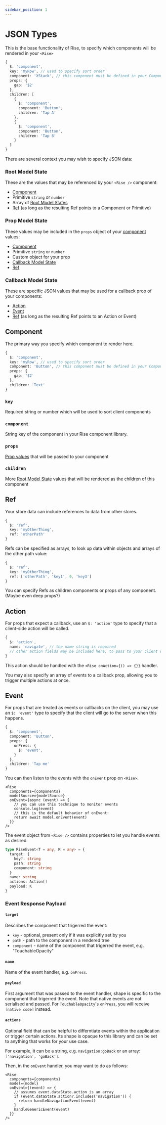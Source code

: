 ```yaml
---
sidebar_position: 1
---
```


# JSON Types


This is the base functionality of Rise, to specify which components will be rendered in your `<Rise>`

```ts
{
  $: 'component',
  key: 'myRow', // used to specify sort order
  component: 'XStack', // this component must be defined in your Component Library
  props: {
    gap: '$2'
  },
  children: [
    {
      $: 'component',
      component: 'Button',
      children: 'Tap A'
    },
    {
      $: 'component',
      component: 'Button',
      children: 'Tap B'
    }
  ]
}
```

There are several context you may wish to specify JSON data:

### Root Model State

These are the values that may be referenced by your `<Rise />` component:

- [Component](#component)
- Primitive `string` or `number`
- Array of [Root Model States](#root-model-state)
- [Ref](#ref) (as long as the resulting Ref points to a Component or Primitive)

### Prop Model State

These values may be included in the `props` object of your [component](#component) values:

- [Component](#component)
- Primitive `string` or `number`
- Custom object for your prop
- [Callback Model State](#callback-model-state)
- [Ref](#ref)

### Callback Model State

These are specific JSON values that may be used for a callback prop of your components:

- [Action](#action)
- [Event](#event)
- [Ref](#ref) (as long as the resulting Ref points to an Action or Event)


## Component

The primary way you specify which component to render here.

```ts
{
  $: 'component',
  key: 'myRow', // used to specify sort order
  component: 'Button', // this component must be defined in your Component Library
  props: {
    gap: '$2'
  },
  children: 'Text'
}
```

### `key`

Required string or number which will be used to sort client components

### `component`

String key of the component in your Rise component library.

### `props`

[Prop values](#prop-model-state) that will be passed to your component

### `children`

More [Root Model State](#root-model-state) values that will be rendered as the children of this component

## Ref

Your store data can include references to data from other stores.

```ts
{
  $: 'ref',
  key: 'myOtherThing',
  ref: 'otherPath'
}
```

Refs can be specified as arrays, to look up data within objects and arrays of the other path value:

```ts
{
  $: 'ref',
  key: 'myOtherThing',
  ref: ['otherPath', 'key1', 0, 'key3']
}
```

You can specify Refs as children components or props of any component. (Maybe even deep props?)

## Action

For props that expect a callback, use an `$: 'action'` type to specify that a client-side action will be called.

```ts
{
  $: 'action',
  name: 'navigate', // the name string is required
  // other action fields may be included here, to pass to your client when this action is called
}
```

This action should be handled with the `<Rise onAction={() => {}}` handler.

You may also specify an array of events to a callback prop, allowing you to trigger multiple actions at once.

## Event

For props that are treated as events or callbacks on the client, you may use an `$: 'event'` type to specify that the client will go to the server when this happens.

```ts
{
  $: 'component',
  component: 'Button',
  props: {
    onPress: {
      $: 'event',
    }
  },
  children: 'Tap me'
}
```

You can then listen to the events with the `onEvent` prop on `<Rise>`.

```tsx
<Rise
  components={components}
  modelSource={modelSource} 
  onEvent={async (event) => {
    // you can use this technique to monitor events
    console.log(event)
    // this is the default behavior of onEvent:
    return await model.onEvent(event)
  }} 
/>
```

The event object from `<Rise />` contains properties to let you handle events as desired:

```ts
type RiseEvent<T = any, K = any> = {
  target: {
    key?: string
    path: string
    component: string
  }
  name: string
  actions: Action[]
  payload: K
}
```

### Event Response Payload

#### `target`

Describes the component that trigerred the event:
- `key` - optional, present only if it was explicitly set by you
- `path` - path to the component in a rendered tree 
- `component` - name of the component that trigerred the event, e.g. "TouchableOpacity"

#### `name`

Name of the event handler, e.g. `onPress`.

#### `payload`

First argument that was passed to the event handler, shape is specific to the component that trigerred the event. Note that native events are not serialised and passed. For `TouchableOpacity`'s `onPress`, you will receive `[native code]` instead.

#### `actions`

Optional field that can be helpful to differntiate events within the application or trigger certain actions. Its shape is opaque to this library and can be set to anything that works for your use case.

For example, it can be a string, e.g. `navigation:goBack` or an array: `['navigation', 'goBack']`. 

Then, in the `onEvent` handler, you may want to do as follows:
```tsx
<Rise
  components={components}
  model={model} 
  onEvent={(event) => {
    // assumes event.dataState.action is an array
    if (event.dataState.action?.includes('navigation')) {
      return handleNavigationEvent(event)
    }
    handleGenericEvent(event)
  }} 
/>
```

